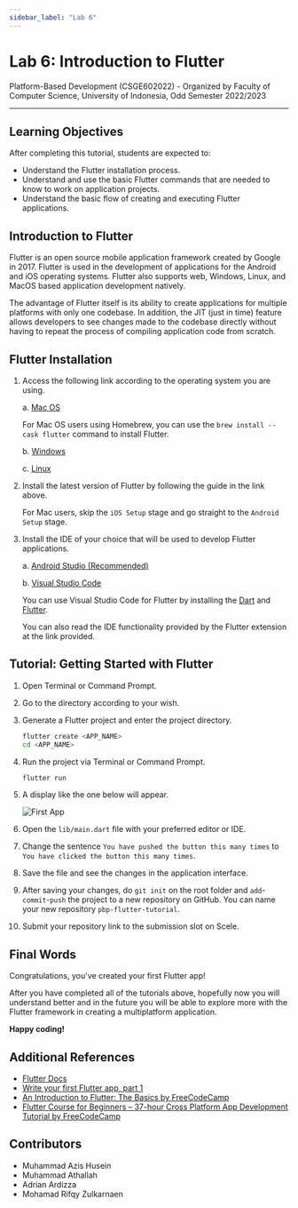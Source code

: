 ```yaml
---
sidebar_label: "Lab 6"
---
```


# Lab 6: Introduction to Flutter

Platform-Based Development (CSGE602022) - Organized by Faculty of Computer Science,
University of Indonesia, Odd Semester 2022/2023

---

## Learning Objectives

After completing this tutorial, students are expected to:

- Understand the Flutter installation process.
- Understand and use the basic Flutter commands that are needed to know to work on application projects.
- Understand the basic flow of creating and executing Flutter applications.

## Introduction to Flutter

Flutter is an open source mobile application framework created by Google in 2017. Flutter is used in the development of applications for the Android and iOS operating systems. Flutter also supports web, Windows, Linux, and MacOS based application development natively.

The advantage of Flutter itself is its ability to create applications for multiple platforms with only one codebase. In addition, the JIT (just in time) feature allows developers to see changes made to the codebase directly without having to repeat the process of compiling application code from scratch.

## Flutter Installation

1. Access the following link according to the operating system you are using.

    a. [Mac OS](https://docs.flutter.dev/get-started/install/macos)
  
    For Mac OS users using Homebrew, you can use the `brew install --cask flutter` command to install Flutter.
  
    b. [Windows](https://docs.flutter.dev/get-started/install/windows)

    c. [Linux](https://docs.flutter.dev/get-started/install/linux)

2. Install the latest version of Flutter by following the guide in the link above.
  
    For Mac users, skip the `iOS Setup` stage and go straight to the `Android Setup` stage.

3. Install the IDE of your choice that will be used to develop Flutter applications.

    a. [Android Studio (Recommended)](https://developer.android.com/studio)

    b. [Visual Studio Code](https://code.visualstudio.com/)

    You can use Visual Studio Code for Flutter by installing the [Dart](https://marketplace.visualstudio.com/items?itemName=Dart-Code.dart-code) and [Flutter](https://marketplace.visualstudio.com/items?itemName=Dart-Code.flutter).
  
    You can also read the IDE functionality provided by the Flutter extension at the link provided.

## Tutorial: Getting Started with Flutter

1. Open Terminal or Command Prompt.

2. Go to the directory according to your wish.

3. Generate a Flutter project and enter the project directory.

    ``` bash
    flutter create <APP_NAME>
    cd <APP_NAME>
    ```

4. Run the project via Terminal or Command Prompt.

    ``` bash
    flutter run
    ```

5. A display like the one below will appear.

    ![First App](https://i.ibb.co/GTq5p70/693e69f5108186abc024710adf4387bb.jpg)

6. Open the `lib/main.dart` file with your preferred editor or IDE.

7. Change the sentence `You have pushed the button this many times` to `You have clicked the button this many times`.

8. Save the file and see the changes in the application interface.

9. After saving your changes, do `git init` on the root folder and `add`-`commit`-`push` the project to a new repository on GitHub. You can name your new repository `pbp-flutter-tutorial`.

10. Submit your repository link to the submission slot on Scele.

## Final Words

Congratulations, you've created your first Flutter app!

After you have completed all of the tutorials above, hopefully now you will understand better and in the future you will be able to explore more with the Flutter framework in creating a multiplatform application.

**Happy coding!**

## Additional References

- [Flutter Docs](https://docs.flutter.dev/)
- [Write your first Flutter app, part 1](https://docs.flutter.dev/get-started/codelab)
- [An Introduction to Flutter: The Basics by FreeCodeCamp](https://www.freecodecamp.org/news/an-introduction-to-flutter-the-basics-9fe541fd39e2/)
- [Flutter Course for Beginners – 37-hour Cross Platform App Development Tutorial by FreeCodeCamp](https://www.youtube.com/watch?v=VPvVD8t02U8)

## Contributors

- Muhammad Azis Husein
- Muhammad Athallah
- Adrian Ardizza
- Mohamad Rifqy Zulkarnaen
